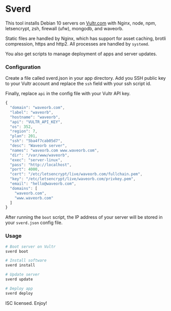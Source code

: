 # Sverd
This tool installs Debian 10 servers on [Vultr.com](https://vultr.com) with Nginx, node, npm, letsencrypt, zsh, firewall (ufw), mongodb, and waveorb.

Static files are handled by Nginx, which has support for asset caching, brotli compression, https and http2. All processes are handled by `systemd`.

You also get scripts to manage deployment of apps and server updates.

### Configuration
Create a file called sverd.json in your app directory. Add you SSH public key to your Vultr account and replace the `ssh` field with your ssh script id.

Finally, replace `api` in the config file with your Vultr API key.
```javascript
{
  "domain": "waveorb.com",
  "label": "waveorb",
  "hostname": "waveorb",
  "api": "VULTR_API_KEY",
  "os": 352,
  "region": 7,
  "plan": 201,
  "ssh": "5ba4f7cab05d7",
  "desc": "Waveorb server",
  "names": "waveorb.com www.waveorb.com",
  "dir": "/var/www/waveorb",
  "exec": "server-linux",
  "pass": "http://localhost",
  "port": 4000,
  "cert": "/etc/letsencrypt/live/waveorb.com/fullchain.pem",
  "key": "/etc/letsencrypt/live/waveorb.com/privkey.pem",
  "email": "hello@waveorb.com",
  "domains": [
    "waveorb.com",
    "www.waveorb.com"
  ]
}

```
After running the `boot` script, the IP address of your server will be stored in your `sverd.json` config file.

### Usage
```bash
# Boot server on Vultr
sverd boot

# Install software
sverd install

# Update server
sverd update

# Deploy app
sverd deploy
```

ISC licensed. Enjoy!